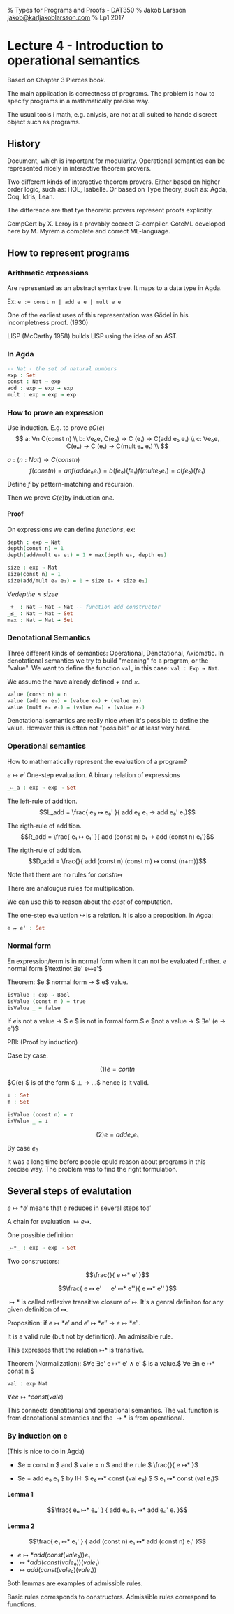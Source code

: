 % Types for Programs and Proofs - DAT350
% Jakob Larsson <jakob@karljakoblarsson.com>
% Lp1 2017


Lecture 4 - Introduction to operational semantics
=================================================

Based on Chapter 3 Pierces book.

The main application is correctness of programs.
The problem is how to specify programs in a mathmatically precise way.

The usual tools i math, e.g. anlysis, are not at all suited to hande
discreet object such as programs.

History
-------

Document, which is important for modularity.
Operational semantics can be represented nicely in interactive theorem provers.

Two different kinds of interactive theorem provers.
Either based on higher order logic, such as: HOL, Isabelle.
Or based on Type theory, such as: Agda, Coq, Idris, Lean.

The difference are that tye theoretic provers represent proofs explicitly.

CompCert by  X. Leroy is a provably coorect C-compiler.
CoteML developed here by M. Myrem a complete and correct ML-language.

How to represent programs
-------------------------

### Arithmetic expressions ###
Are represented as an abstract syntax tree. It maps to a data type in Agda.

Ex: ``` e := const n | add e e | mult e e ```

One of the earliest uses of this representation was Gödel in his
incompletness proof. (1930)

LISP (McCarthy 1958) builds LISP using the idea of an AST.

### In Agda ###
```Agda
-- Nat - the set of natural numbers
exp : Set
const : Nat → exp
add : exp → exp → exp
mult : exp → exp → exp
```

### How to prove an expression ###
Use induction. E.g. to prove $e C(e)$$$
a: ∀n C(const n) \\
b: ∀e₀e₁ C(e₀) → C (e₁) → C(add e₀ e₁) \\
c: ∀e₀e₁ C(e₀) → C (e₁) → C(mult e₀ e₁) \\
$$

$a: (n : Nat) → C(const n)$
$$
f(const n) = a n
f(add e₀ e₁) = b (f e₀) (f e₁)
f(mult e₀ e₁) = c (f e₀) (f e₁)
$$

Define $f$ by pattern-matching and recursion.

Then we prove $C(e)$by induction on$e$.

#### Proof ####
On expressions we can define *functions*, ex:
```Agda
depth : exp → Nat
depth(const n) = 1
depth(add/mult e₀ e₁) = 1 + max(depth e₀, depth e₁)

size : exp → Nat
size(const n) = 1
size(add/mult e₀ e₁) = 1 + size e₀ + size e₁)
```

$∀e depth e ≤ size e$

```Agda
_+_ : Nat → Nat → Nat -- function add constructor
_≤_ : Nat → Nat → Set
max : Nat → Nat → Set
```

### Denotational Semantics ###
Three different kinds of semantics: Operational, Denotational, Axiomatic.
In denotational semantics we try to build "meaning" fo a program, or the "value".
We want to define the function ```val```, in this case: ```val : Exp → Nat```.

We assume the have already defined _+_ and _×_.
```Agda
value (const n) = n
value (add e₀ e₁) = (value e₀) + (value e₁)
value (mult e₀ e₁) = (value e₀) × (value e₁)
```

Denotational semantics are really nice when it's possible to define
the value. However this is often not "possible" or at least very hard.

### Operational semantics ###
How to mathematically represent the evaluation of a program?

$e ↦ e'$ One-step evaluation. A binary relation of expressions
```Agda
_↦_a : exp → exp → Set
```

The left-rule of addition.
$$L_add = \frac{ e₀ ↦ e₀' }{ add e₀ e₁ → add e₀' e₁}$$

The rigth-rule of addition.
$$R_add = \frac{ e₁ ↦ e₁' }{ add (const n) e₁ → add (const n) e₁'}$$

The rigth-rule of addition.
$$D_add = \frac{}{ add (const n) (const m) ↦ const (n+m)}$$


Note that there are no rules for $const n ↦$

There are analougus rules for multiplication.

We can use this to reason about the _cost_ of computation.

The one-step evaluation _↦_ is a relation. It is also a proposition. In Agda:
```Agda
e ↦ e' : Set
```

### Normal form ###
En expression/term is in normal form when it can not be evaluated further.
$e$ normal form  $\textlnot ∃e' e↦e'$

Theorem: $e $ normal form → $ e$ value.

```Agda
isValue : exp → Bool
isValue (const n ) = true
isValue _ = false
```

If $e$is not a value → $ e $ is not in formal form.$ e $not a value → $ ∃e' (e → e')$

PBI: (Proof by induction)

Case by case.

$$(1) e = cont n $$

$C(e) $ is of the form $ ⊥ → …$ hence is it valid.

```Agda
⊥ : Set
⊤ : Set

isValue (const n) = ⊤
isValue _ = ⊥
```
$$(2) e = add eₒ e₁$$

By case $e₀$

It was a long time before people cpuld reason about programs in this
precise way. The problem was to find the right formulation.

## Several steps of evalutation ##
$e ↦* e'$ means that $e$ reduces in several steps to$e'$

A chain for evaluation $↦ e ↦$.

One possible definition
```Agda
_↦*_ : exp → exp → Set
```

Two constructors:

$$\frac{}{ e ↦* e' }$$

$$\frac{ e ↦ e'   e' ↦* e''}{ e ↦* e'' }$$

$↦*$ is called reflexive transitive closure of $↦$. It's a genral
definiton for any given definition of $↦$.

Proposition: if $e ↦* e'$ and $e' ↦* e''$ → $e ↦* e''$.

It is a valid rule (but not by definition). An admissible rule.

This expresses that the relation ↦* is transitive.

Theorem (Normalization): $∀e ∃e' e ↦* e' ∧ e' $ is a value.$ ∀e ∃n e ↦* const n $

```Agda
val : exp Nat
```
$∀e e ↦* const (val e)$

This connects denatitional and operational semantics. The ```val```
function is from denotational semantics and the $↦*$ is from operational.

### By induction on e ###
(This is nice to do in Agda)

- $e = const n $ and $ val e = n $ and the rule $ \frac{}{ e ↦* }$

- $e = add e₀ e₁ $ by IH: $ e₀ ↦* const (val e₀) $  $ e₁ ↦* const (val e₁)$

#### Lemma 1 ####
$$\frac{ e₀ ↦* e₀' } { add e₀ e₁ ↦* add e₀' e₁ }$$

#### Lemma 2 ####
$$\frac{ e₁ ↦* e₁' } { add (const n) e₁ ↦* add (const n) e₁' }$$

- $e ↦* add (const (val e₀)) e₁$
- $↦* add (const (val e₀)) (val e₁)$
- $↦ add (const (val e₀) (val e₁))$


Both lemmas are examples of admissible rules.

Basic rules corresponds to constructors. Admissible rules correspond
to functions.
